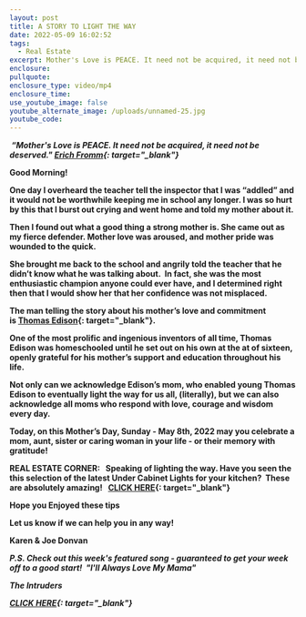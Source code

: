 ```yaml
---
layout: post
title: A STORY TO LIGHT THE WAY
date: 2022-05-09 16:02:52
tags:
  - Real Estate
excerpt: Mother's Love is PEACE. It need not be acquired, it need not be deserved
enclosure:
pullquote:
enclosure_type: video/mp4
enclosure_time:
use_youtube_image: false
youtube_alternate_image: /uploads/unnamed-25.jpg
youtube_code:
---
```

**&nbsp;*****“Mother's Love is PEACE. It need not be acquired, it need not be deserved."&nbsp;[Erich Fromm](https://t.e2ma.net/click/sjnchg/sbltq1c/oockyp){: target="_blank"}&nbsp;***

**Good Morning\! &nbsp;**

**One day I overheard the teacher tell the inspector that I was “addled” and it would not be worthwhile keeping me in school any longer. I was so hurt by this that I burst out crying and went home and told my mother about it.&nbsp;**

**Then I found out what a good thing a strong mother is. She came out as my fierce defender. Mother love was aroused, and mother pride was wounded to the quick.**

**She brought me back to the school and angrily told the teacher that he didn’t know what he was talking about.&nbsp; In fact, she was the most enthusiastic champion anyone could ever have, and I determined right then that I would show her that her confidence was not misplaced.**

**The man telling the story about his mother’s love and commitment is&nbsp;[Thomas Edison](https://t.e2ma.net/click/sjnchg/sbltq1c/4gdkyp){: target="_blank"}.**

**One of the most prolific and ingenious inventors of all time, Thomas Edison was homeschooled until he set out on his own at the at of sixteen, openly grateful for his mother’s support and education throughout his life.**

**Not only can we acknowledge Edison’s mom, who enabled young Thomas Edison to eventually light the way for us all, (literally), but we can also acknowledge all moms who respond with love, courage and wisdom every day.**

**Today, on this Mother’s Day, Sunday - May 8th, 2022 may you celebrate a mom, aunt, sister or caring woman in your life - or their memory with gratitude\!**

**REAL ESTATE CORNER: &nbsp; Speaking of lighting the way. Have you seen the this selection of the latest Under Cabinet Lights for your kitchen?&nbsp; These are absolutely amazing\!&nbsp; &nbsp;[CLICK HERE](https://t.e2ma.net/click/sjnchg/sbltq1c/k9dkyp){: target="_blank"}**

**Hope you Enjoyed these tips**

**Let us know if we can help you in any way\!&nbsp;**

**Karen & Joe Donvan&nbsp;**

***P.S. Check out this week's featured song - guaranteed to get your week off to a good start\! &nbsp;******"I'll Always Love My Mama"&nbsp;***

***The Intruders***

***[CLICK HERE](https://t.e2ma.net/click/sjnchg/sbltq1c/01ekyp){: target="_blank"}***
